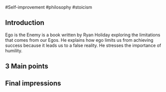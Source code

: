#Self-improvement #philosophy #stoicism 
## Introduction
Ego is the Enemy is a book written by Ryan Holiday exploring the limitations that comes from our Egos. He explains how ego limits us from achieving success because it leads us to a false reality. He stresses the importance of humility. 
## 3 Main points 

## Final impressions